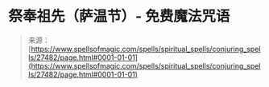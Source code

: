 <!--yml

分类：未分类

日期：2024年06月12日 19:16:34

-->

# 祭奉祖先（萨温节）- 免费魔法咒语

> 来源：[https://www.spellsofmagic.com/spells/spiritual_spells/conjuring_spells/27482/page.html#0001-01-01](https://www.spellsofmagic.com/spells/spiritual_spells/conjuring_spells/27482/page.html#0001-01-01)
